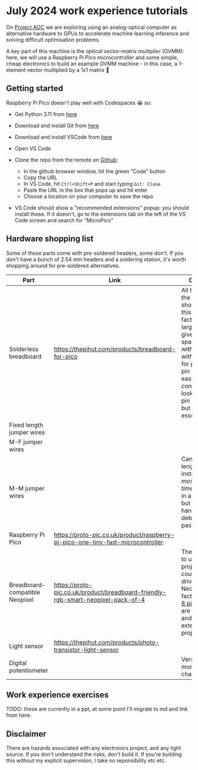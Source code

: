 
# July 2024 work experience tutorials

On [Project AOC](https://www.microsoft.com/en-us/research/project/aim/) we are exploring using an analog-optical computer as alternative hardware to GPUs to accelerate machine learning inference and solving difficult optimisation problems. 


A key part of this machine is the *optical vector-matrix multiplier* (OVMM): here, we will use a Raspberry Pi Pico microcontroller and some simple, cheap electronics to build an example OVMM machine - in this case, a 1-element vector multiplied by a 1x1 matrix 🙂

## Getting started
Raspberry Pi Pico doesn't play well with Codespaces 😭 so:
* Get Python 3.11 from [here](https://apps.microsoft.com/detail/9nrwmjp3717k?hl=en-us&gl=GB)
* Download and install Git from [here](https://git-scm.com/download/win)
* Download and install VSCode from [here](https://code.visualstudio.com/Download)
* Open VS Code
* Clone the repo from the remote on [Github](https://github.com/dougkelly88/pipico-ovmm):
    
    * In the github browser window, hit the green "Code" button
    * Copy the URL
    * In VS Code, hit `Ctrl+Shift+P` and start typing `Git: Clone`
    * Paste the URL in the box that pops up and hit enter
    * Choose a location on your computer to save the repo
    
* VS Code should show a "recommended extensions" popup: you should install these. If it doesn't, go to the extensions tab on the left of the VS Code screen and search for "MicroPico"

## Hardware shopping list

Some of these parts come with pre-soldered headers, some don't. If you don't have a bunch of 2.54 mm headers and a soldering station, it's worth shopping around for pre-soldered alternatives. 

| Part | Link | Comment |
| --- | --- | --- |
| Solderless breadboard | https://thepihut.com/products/breadboard-for-pico | All the bits for the project should fit on this form factor, but a larger board gives more space to work with. Version with markup for pico makes pin placement easier without constantly looking at the pin diagram, but isn't essential. |
| Fixed length jumper wires | | |
| M-F jumper wires | | |
| M-M jumper wires | | Can use fixed length wires instead, which *most of the time* will result in a tidier build, but these are handy for debugging/first pass. |
| Raspberry Pi Pico | https://proto-pic.co.uk/product/raspberry-pi-pico-one-tiny-fast-microcontroller | |
| Breadboard-compatible Neopixel | https://proto-pic.co.uk/product/breadboard-friendly-rgb-smart-neopixel-pack-of-4 | These are nice to use in this project, but could equally drive other Neopixel form factors: these [8 pixel sticks](https://thepihut.com/products/adafruit-neopixel-stick-8-x-5050-rgbw-leds-natural-white-4500k) are pretty neat, and a way to extend the project. | 
| Light sensor | https://thepihut.com/products/photo-transistor-light-sensor | |
| Digital potentiometer | | Versions with more channels/|

## Work experience exercises
TODO: these are currently in a ppt, at some point I'll migrate to md and link from here. 

## Disclaimer
There are hazards associated with any electronics project, and any light source. If you don't understand the risks, don't build it. If you're building this without my explicit supervision, I take no reponsibility etc etc. 